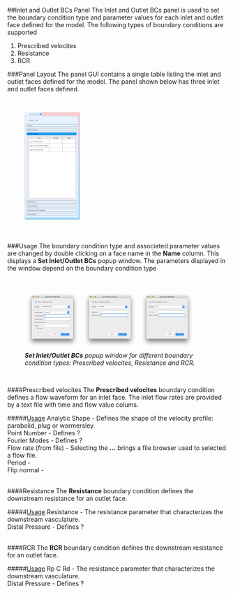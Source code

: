 
##Inlet and Outlet BCs Panel
The Inlet and Outlet BCs panel is used to set the boundary condition type and parameter values for each inlet and outlet 
face defined for the model. The following types of boundary conditions are supported
<ol>
  <li>Prescribed velocites</li>
  <li>Resistance</li>
  <li>RCR</li>
</ol>

###Panel Layout
The panel GUI contains a single table listing the inlet and outlet faces defined for the model. The panel shown below has 
three inlet and outlet faces defined.

<br>
<figure>
  <img src="documentation/1d_simulation/tool/images/bcs-panel.png" style="float: left; width: 30%; margin-right: 1%; margin-bottom: 0.5em;">
  <p style="clear: both;">
</figure>
<br>

###Usage 
The boundary condition type and associated parameter values are changed by double clicking on a face name in the **Name** column. 
This displays a **Set Inlet/Outlet BCs** popup window. The parameters displayed in the window depend on the boundary condition
type

<br>
<figure>
  <img src="documentation/1d_simulation/tool/images/bcs-pres-vel.png" style="float: left; width: 30%; margin-right: 1%; margin-bottom: 0.5em;">
  <img src="documentation/1d_simulation/tool/images/bcs-res.png" style="float: left; width: 30%; margin-right: 1%; margin-bottom: 0.5em;">
  <img src="documentation/1d_simulation/tool/images/bcs-rcr.png" style="float: left; width: 30%; margin-right: 1%; margin-bottom: 0.5em;">
  <p style="clear: both;">
  <figcaption> <i><b>Set Inlet/Outlet BCs</b> popup window for different boundary condition types: Prescribed velocites, Resistance and RCR.</i></figcaption>
</figure>
<br>


####Prescribed velocites 
The **Prescribed velocites** boundary condition defines a flow waveform for an inlet face. The inlet flow rates are provided by a text file
with time and flow value colums. 

#####<u>Usage</u>
Analytic Shape - Defines the shape of the velocity profile: parabolid, plug or wormersley.
<br>
Point Number - Defines ?
<br>
Fourier Modes - Defines ?
<br>
Flow rate (from file) - Selecting the **...** brings a file browser used to selected a flow file. 
<br>
Period - 
<br>
Flip normal - 
<br>
<br>


####Resistance 
The **Resistance** boundary condition defines the downstream resistance for an outlet face. 

#####<u>Usage</u>
Resistance - The resistance parameter that characterizes the downstream vasculature.
<br>
Distal Pressure - Defines ?
<br>
<br>


####RCR 
The **RCR** boundary condition defines the downstream resistance for an outlet face. 

#####<u>Usage</u>
Rp C Rd - The resistance parameter that characterizes the downstream vasculature.
<br>
Distal Pressure - Defines ?


